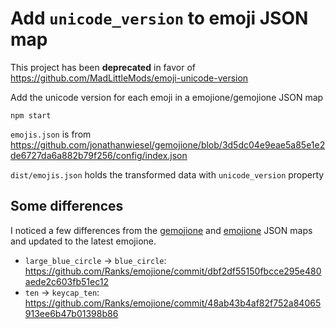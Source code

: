# Add `unicode_version` to emoji JSON map

This project has been **deprecated** in favor of https://github.com/MadLittleMods/emoji-unicode-version

Add the unicode version for each emoji in a emojione/gemojione JSON map


```
npm start
```

`emojis.json` is from https://github.com/jonathanwiesel/gemojione/blob/3d5dc04e9eae5a85e1e2de6727da6a882b79f256/config/index.json

`dist/emojis.json` holds the transformed data with `unicode_version` property


## Some differences

I noticed a few differences from the [gemojione](https://github.com/jonathanwiesel/gemojione/blob/3d5dc04e9eae5a85e1e2de6727da6a882b79f256/config/index.json) and [emojione](https://github.com/Ranks/emojione/blob/1a3227ac635b0fc456985b3a00e63492c225d254/lib/js/emojione.js) JSON maps and updated to the latest emojione.

 - `large_blue_circle` -> `blue_circle`: https://github.com/Ranks/emojione/commit/dbf2df55150fbcce295e480aede2c603fb51ec12
 - `ten` -> `keycap_ten`: https://github.com/Ranks/emojione/commit/48ab43b4af82f752a84065913ee6b47b01398b86
